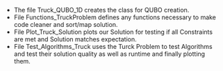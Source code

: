 - The file Truck_QUBO_1D creates the class for QUBO creation.  
- File Functions_TruckProblem defines any functions necessary to make code cleaner and sort/map solution.   
- File Plot_Truck_Solution plots our Solution for testing if all Constraints are met and Solution matches expectation.   
- File Test_Algorithms_Truck uses the Turck Problem to test Algorithms and test their solution quality as well as runtime and finally plotting them.  
